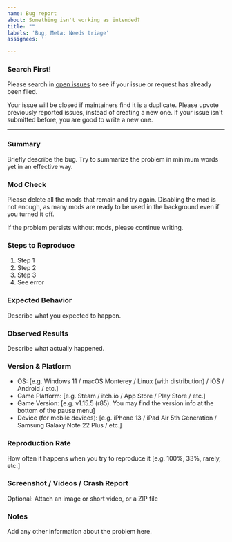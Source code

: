 ```yaml
---
name: Bug report
about: Something isn't working as intended?
title: ""
labels: 'Bug, Meta: Needs triage'
assignees: ''

---
```


### Search First!
Please search in [open issues](https://github.com/7thbeatgames/adofai/issues?q=is%3Aissue+is%3Aopen) to see if your issue or request has already been filed.

Your issue will be closed if maintainers find it is a duplicate. Please upvote previously reported issues, instead of creating a new one. If your issue isn't submitted before, you are good to write a new one.

---

### Summary
Briefly describe the bug. Try to summarize the problem in minimum words yet in an effective way.

### Mod Check
Please delete all the mods that remain and try again. Disabling the mod is not enough, as many mods are ready to be used in the background even if you turned it off.

If the problem persists without mods, please continue writing.

### Steps to Reproduce
1. Step 1
2. Step 2
3. Step 3
4. See error

### Expected Behavior
Describe what you expected to happen.

### Observed Results
Describe what actually happened.

### Version & Platform
- OS: [e.g. Windows 11 / macOS Monterey / Linux (with distribution) / iOS / Android / etc.]
- Game Platform: [e.g. Steam / itch.io / App Store / Play Store / etc.]
- Game Version: [e.g. v1.15.5 (r85). You may find the version info at the bottom of the pause menu]
- Device (for mobile devices): [e.g. iPhone 13 / iPad Air 5th Generation / Samsung Galaxy Note 22 Plus / etc.]

### Reproduction Rate
How often it happens when you try to reproduce it [e.g. 100%, 33%, rarely, etc.]

### Screenshot / Videos / Crash Report
Optional: Attach an image or short video, or a ZIP file

### Notes
Add any other information about the problem here.
